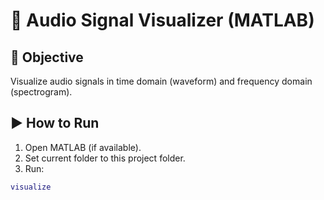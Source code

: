 # 🎵 Audio Signal Visualizer (MATLAB)

## 📌 Objective
Visualize audio signals in time domain (waveform) and frequency domain (spectrogram).

## ▶️ How to Run
1. Open MATLAB (if available).
2. Set current folder to this project folder.
3. Run:
```matlab
visualize
